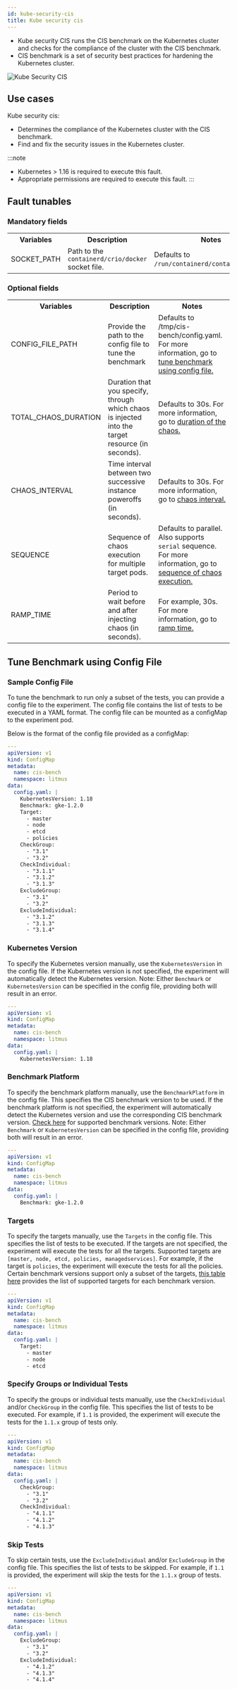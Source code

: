 ```yaml
---
id: kube-security-cis
title: Kube security cis
---
```

- Kube security CIS runs the CIS benchmark on the Kubernetes cluster and checks for the compliance of the cluster with the CIS benchmark.
- CIS benchmark is a set of security best practices for hardening the Kubernetes cluster.

![Kube Security CIS](./static/images/kube-security-cis.png)

## Use cases
Kube security cis:
- Determines the compliance of the Kubernetes cluster with the CIS benchmark.
- Find and fix the security issues in the Kubernetes cluster.

:::note
- Kubernetes > 1.16 is required to execute this fault.
- Appropriate permissions are required to execute this fault.
:::

## Fault tunables

<h3>Mandatory fields</h3>
<table>
    <tr>
        <th> Variables </th>
        <th> Description </th>
        <th> Notes </th>
    </tr>
    <tr>
        <td> SOCKET_PATH </td>
        <td> Path to the <code>containerd/crio/docker</code> socket file. </td>
        <td> Defaults to <code>/run/containerd/containerd.sock</code>. </td>
    </tr>
</table>
<h3>Optional fields</h3>
<table>
    <tr>
        <th> Variables </th>
        <th> Description </th>
        <th> Notes </th>
    </tr>
    <tr>
        <td> CONFIG_FILE_PATH </td>
        <td> Provide the path to the config file to tune the benchmark</td>
        <td> Defaults to /tmp/cis-bench/config.yaml. For more information, go to <a href="https://developer.harness.io/docs/chaos-engineering/chaos-faults/security-chaos/kube-security-cis#tune-benchmark-using-config-file"> tune benchmark using config file.</a></td>
    </tr>
    <tr>
        <td> TOTAL_CHAOS_DURATION </td>
        <td> Duration that you specify, through which chaos is injected into the target resource (in seconds).</td>
        <td> Defaults to 30s. For more information, go to <a href="https://developer.harness.io/docs/chaos-engineering/chaos-faults/common-tunables-for-all-faults#duration-of-the-chaos"> duration of the chaos.</a></td>
    </tr>
    <tr>
        <td> CHAOS_INTERVAL </td>
        <td> Time interval between two successive instance poweroffs (in seconds). </td>
        <td> Defaults to 30s. For more information, go to <a href="https://developer.harness.io/docs/chaos-engineering/chaos-faults/common-tunables-for-all-faults#chaos-interval"> chaos interval.</a></td>
    </tr>
    <tr>
        <td> SEQUENCE </td>
        <td> Sequence of chaos execution for multiple target pods.</td>
        <td> Defaults to parallel. Also supports <code>serial</code> sequence. For more information, go to <a href="https://developer.harness.io/docs/chaos-engineering/chaos-faults/common-tunables-for-all-faults#sequence-of-chaos-execution"> sequence of chaos execution.</a></td>
    </tr>
    <tr>
        <td> RAMP_TIME </td>
        <td> Period to wait before and after injecting chaos (in seconds). </td>
        <td> For example, 30s. For more information, go to <a href="https://developer.harness.io/docs/chaos-engineering/chaos-faults/common-tunables-for-all-faults#ramp-time"> ramp time.</a></td>
    </tr>
</table>

## Tune Benchmark using Config File

### Sample Config File
To tune the benchmark to run only a subset of the tests, you can provide a config file to the experiment. The config file contains the list of tests to be executed in a YAML format. The config file can be mounted as a configMap to the experiment pod.

Below is the format of the config file provided as a configMap:

[embedmd]:# (./static/manifests/kube-security-cis/sample-config.yaml yaml)
```yaml
---
apiVersion: v1
kind: ConfigMap
metadata:
  name: cis-bench
  namespace: litmus
data:
  config.yaml: |
    KubernetesVersion: 1.18
    Benchmark: gke-1.2.0
    Target:
      - master
      - node
      - etcd
      - policies
    CheckGroup:
      - "3.1"
      - "3.2"
    CheckIndividual:
      - "3.1.1"
      - "3.1.2"
      - "3.1.3"
    ExcludeGroup:
      - "3.1"
      - "3.2"
    ExcludeIndividual:
      - "3.1.2"
      - "3.1.3"
      - "3.1.4"
```

### Kubernetes Version
To specify the Kubernetes version manually, use the `KubernetesVersion` in the config file. If the Kubernetes version is not specified, the experiment will automatically detect the Kubernetes version.
Note: Either `Benchmark` or `KubernetesVersion` can be specified in the config file, providing both will result in an error.

[embedmd]:# (./static/manifests/kube-security-cis/kubernetes-version.yaml yaml)
```yaml
---
apiVersion: v1
kind: ConfigMap
metadata:
  name: cis-bench
  namespace: litmus
data:
  config.yaml: |
    KubernetesVersion: 1.18
```

### Benchmark Platform
To specify the benchmark platform manually, use the `BenchmarkPlatform` in the config file. This specifies the CIS benchmark version to be used. If the benchmark platform is not specified, the experiment will automatically detect the Kubernetes version and use the corresponding CIS benchmark version. <a href="https://github.com/aquasecurity/kube-bench/blob/main/docs/platforms.md">Check here</a> for supported benchmark versions.
Note: Either `Benchmark` or `KubernetesVersion` can be specified in the config file, providing both will result in an error.

[embedmd]:# (./static/manifests/kube-security-cis/benchmark-platform.yaml yaml)
```yaml
---
apiVersion: v1
kind: ConfigMap
metadata:
  name: cis-bench
  namespace: litmus
data:
  config.yaml: |
    Benchmark: gke-1.2.0
```

### Targets
To specify the targets manually, use the `Targets` in the config file. This specifies the list of tests to be executed. If the targets are not specified, the experiment will execute the tests for all the targets. Supported targets are `[master, node, etcd, policies, managedservices]`. For example, if the target is `policies`, the experiment will execute the tests for all the policies. Certain benchmark versions support only a subset of the targets, <a href="https://github.com/aquasecurity/kube-bench/blob/main/docs/architecture.md">this table here</a> provides the list of supported targets for each benchmark version.

[embedmd]:# (./static/manifests/kube-security-cis/targets.yaml yaml)
```yaml
---
apiVersion: v1
kind: ConfigMap
metadata:
  name: cis-bench
  namespace: litmus
data:
  config.yaml: |
    Target:
      - master
      - node
      - etcd
```

### Specify Groups or Individual Tests
To specify the groups or individual tests manually, use the `CheckIndividual` and/or `CheckGroup` in the config file. This specifies the list of tests to be executed. For example, if `1.1` is provided, the experiment will execute the tests for the `1.1.x` group of tests only.

[embedmd]:# (./static/manifests/kube-security-cis/specify-test-group-individual.yaml yaml)
```yaml
---
apiVersion: v1
kind: ConfigMap
metadata:
  name: cis-bench
  namespace: litmus
data:
  config.yaml: |
    CheckGroup:
      - "3.1"
      - "3.2"
    CheckIndividual:
      - "4.1.1"
      - "4.1.2"
      - "4.1.3"
```

### Skip Tests
To skip certain tests, use the `ExcludeIndividual` and/or `ExcludeGroup` in the config file. This specifies the list of tests to be skipped. For example, if `1.1` is provided, the experiment will skip the tests for the `1.1.x` group of tests.

[embedmd]:# (./static/manifests/kube-security-cis/exclude-test-group-individual.yaml yaml)
```yaml
---
apiVersion: v1
kind: ConfigMap
metadata:
  name: cis-bench
  namespace: litmus
data:
  config.yaml: |
    ExcludeGroup:
      - "3.1"
      - "3.2"
    ExcludeIndividual:
      - "4.1.2"
      - "4.1.3"
      - "4.1.4"
```
